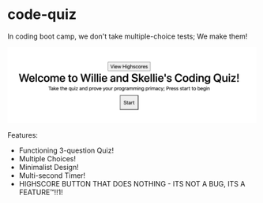 # code-quiz
In coding boot camp, we don't take multiple-choice tests; We make them!

![Screenshot of the starting screen of the codiing quiz](./Hep.png)

Features:
* Functioning 3-question Quiz!
* Multiple Choices!
* Minimalist Design!
* Multi-second Timer!
* HIGHSCORE BUTTON THAT DOES NOTHING - ITS NOT A BUG, ITS A FEATURE™!!1!
